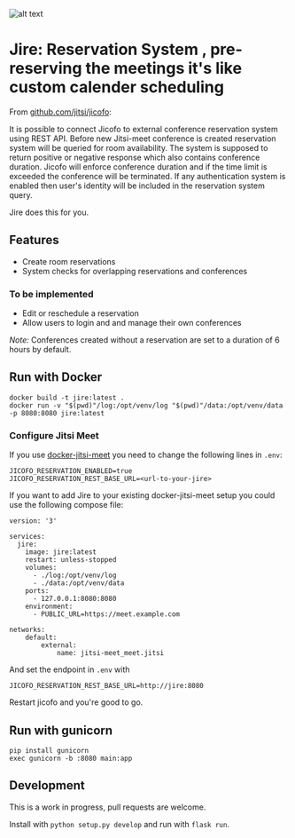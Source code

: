 ![alt text](https://s3.ap-south-1.amazonaws.com/www.sariska.io/Screenshot+2022-10-06+at+10.59.14+PM.png)



# Jire: Reservation System , pre-reserving the meetings it's like custom calender scheduling

From [github.com/jitsi/jicofo](https://github.com/jitsi/jicofo/blob/master/doc/reservation.md):

It is possible to connect Jicofo to external conference reservation system using REST API. Before new Jitsi-meet conference is created reservation system will be queried for room availability. The system is supposed to return positive or negative response which also contains conference duration. Jicofo will enforce conference duration and if the time limit is exceeded the conference will be terminated. If any authentication system is enabled then user's identity will be included in the reservation system query.

Jire does this for you.
## Features
* Create room reservations
* System checks for overlapping reservations and conferences

### To be implemented
* Edit or reschedule a reservation
* Allow users to login and and manage their own conferences

_Note:_ Conferences created without a reservation are set to a duration of 6 hours by default.

## Run with Docker

```
docker build -t jire:latest .
docker run -v "$(pwd)"/log:/opt/venv/log "$(pwd)"/data:/opt/venv/data -p 8080:8080 jire:latest
```

### Configure Jitsi Meet

If you use [docker-jitsi-meet](https://github.com/jitsi/docker-jitsi-meet) you need to change the following lines in `.env`:

```
JICOFO_RESERVATION_ENABLED=true
JICOFO_RESERVATION_REST_BASE_URL=<url-to-your-jire>
```

If you want to add Jire to your existing docker-jitsi-meet setup you could use the following compose file:

```
version: '3'

services:
  jire:
    image: jire:latest
    restart: unless-stopped
    volumes:
      - ./log:/opt/venv/log
      - ./data:/opt/venv/data
    ports:
      - 127.0.0.1:8080:8080
    environment:
      - PUBLIC_URL=https://meet.example.com

networks:
    default:
        external:
            name: jitsi-meet_meet.jitsi
```

And set the endpoint in `.env` with
```
JICOFO_RESERVATION_REST_BASE_URL=http://jire:8080
```

Restart jicofo and you're good to go.

## Run with gunicorn

```
pip install gunicorn
exec gunicorn -b :8080 main:app
```

## Development

This is a work in progress, pull requests are welcome.

Install with `python setup.py develop` and run with `flask run`.





